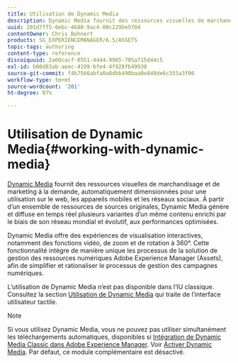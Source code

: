 ```yaml
---
title: Utilisation de Dynamic Media
description: Dynamic Media fournit des ressources visuelles de marchandisage et de marketing à la demande, automatiquement dimensionnées pour une utilisation sur le web, les appareils mobiles et les réseaux sociaux. À partir d’un ensemble de ressources de sources originales, Dynamic Media génère et diffuse en temps réel plusieurs variantes d’un même contenu enrichi par le biais de son réseau mondial et évolutif, aux performances optimisées..
uuid: 201d7ff5-0ebc-4680-9ac4-00c229be5f04
contentOwner: Chris Bohnert
products: SG_EXPERIENCEMANAGER/6.5/ASSETS
topic-tags: authoring
content-type: reference
discoiquuid: 2a60cacf-0551-44d4-9965-705a715d44c5
exl-id: b00d83ab-aeec-4199-bfe4-4f928fb49930
source-git-commit: f4b7566abfa0a8dbb490baa0e849de6c355a3f06
workflow-type: tm+mt
source-wordcount: '201'
ht-degree: 87%

---
```


# Utilisation de Dynamic Media{#working-with-dynamic-media}

[Dynamic Media](https://business.adobe.com/products/experience-manager/assets/dynamic-media.html) fournit des ressources visuelles de marchandisage et de marketing à la demande, automatiquement dimensionnées pour une utilisation sur le web, les appareils mobiles et les réseaux sociaux. À partir d’un ensemble de ressources de sources originales, Dynamic Media génère et diffuse en temps réel plusieurs variantes d’un même contenu enrichi par le biais de son réseau mondial et évolutif, aux performances optimisées.

Dynamic Media offre des expériences de visualisation interactives, notamment des fonctions vidéo, de zoom et de rotation à 360°. Cette fonctionnalité intègre de manière unique les processus de la solution de gestion des ressources numériques Adobe Experience Manager (Assets), afin de simplifier et rationaliser le processus de gestion des campagnes numériques.

L’utilisation de Dynamic Media n’est pas disponible dans l’IU classique. Consultez la section [Utilisation de Dynamic Media](/help/assets/dynamic-media.md) qui traite de l’interface utilisateur tactile.

>[!NOTE]
>
>Si vous utilisez Dynamic Media, vous ne pouvez pas utiliser simultanément les téléchargements automatiques, disponibles si [Intégration de Dynamic Media Classic dans Adobe Experience Manager](/help/sites-administering/scene7.md). Voir [Activer Dynamic Media](/help/assets/config-dynamic.md#enabling-dynamic-media). Par défaut, ce module complémentaire est désactivé.
